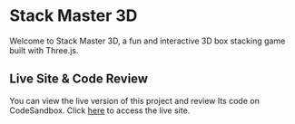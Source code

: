 #  Stack Master 3D

Welcome to Stack Master 3D, a fun and interactive 3D box stacking game built with Three.js.

## Live Site & Code Review

You can view the live version of this project and review Its code on CodeSandbox. Click [here](<https://codesandbox.io/p/github/IbkEhinmowo/StackGame>) to access the live site.






